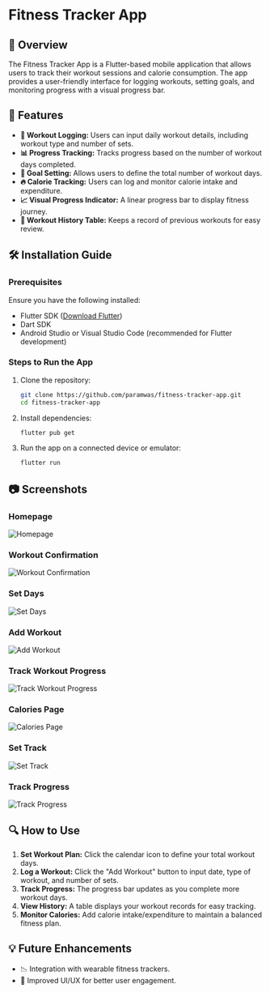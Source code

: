 # Fitness Tracker App

## 📌 Overview

The Fitness Tracker App is a Flutter-based mobile application that allows users to track their workout sessions and calorie consumption. The app provides a user-friendly interface for logging workouts, setting goals, and monitoring progress with a visual progress bar.

## 🚀 Features

- **📅 Workout Logging:** Users can input daily workout details, including workout type and number of sets.
- **📊 Progress Tracking:** Tracks progress based on the number of workout days completed.
- **🎯 Goal Setting:** Allows users to define the total number of workout days.
- **🔥 Calorie Tracking:** Users can log and monitor calorie intake and expenditure.
- **📈 Visual Progress Indicator:** A linear progress bar to display fitness journey.
- **📝 Workout History Table:** Keeps a record of previous workouts for easy review.

## 🛠️ Installation Guide

### Prerequisites

Ensure you have the following installed:

- Flutter SDK ([Download Flutter](https://flutter.dev/docs/get-started/install))
- Dart SDK
- Android Studio or Visual Studio Code (recommended for Flutter development)

### Steps to Run the App

1. Clone the repository:
   ```sh
   git clone https://github.com/paramwas/fitness-tracker-app.git
   cd fitness-tracker-app
   ```

2. Install dependencies:
   ```sh
   flutter pub get
   ```

3. Run the app on a connected device or emulator:
   ```sh
   flutter run
   ```

## 📷 Screenshots




### Homepage
![Homepage](assets/screenshots/home_page.png)

### Workout Confirmation
![Workout Confirmation](assets/screenshots/workout_confirmation.png)

### Set Days
![Set Days](assets/screenshots/set_trackdays.png)

### Add Workout
![Add Workout](assets/screenshots/add_workout.png)

### Track Workout Progress
![Track Workout Progress](assets/screenshots/seeprogress.png)

### Calories Page
![Calories Page](assets/screenshots/calories_confirmation.png)

### Set Track
![Set Track](assets/screenshots/set_trackdays.png)

### Track Progress
![Track Progress](assets/screenshots/calories_confirmation.png)


## 🔍 How to Use

1. **Set Workout Plan:** Click the calendar icon to define your total workout days.
2. **Log a Workout:** Click the "Add Workout" button to input date, type of workout, and number of sets.
3. **Track Progress:** The progress bar updates as you complete more workout days.
4. **View History:** A table displays your workout records for easy tracking.
5. **Monitor Calories:** Add calorie intake/expenditure to maintain a balanced fitness plan.

## 💡 Future Enhancements


- 📉 Integration with wearable fitness trackers.
- 📱 Improved UI/UX for better user engagement.

